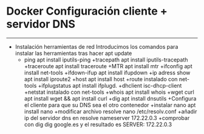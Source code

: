 # **Docker Configuración cliente + servidor DNS**
***
+ Instalación herramientas de red
Introducimos los comandos para instalar las herramientas tras hacer apt update
    + ping
    apt install iputils-ping
    +tracepath
    apt install iputils-tracepath
    +traceroute
    apt install traceroute
    +MTR
    apt install mtr
    +ifconfig
    apt install net-tools
    +ifdown-ifup
    apt install ifupdown
    +ip adress show
    apt install iproute2
    +host
    apt install host
    +route
    instalado con net-tools
    +ifplugstatus
    apt install ifplugd.
    +dhclient
    isc-dhcp-client
    +netstat
    instalado con net-tools
    +whois
    apt install whois
    +wget curl
    apt install wget && apt install curl
    +dig
    apt install dnsutils
+Configura el cliente para que su DNS sea el otro contenedor
    +instalar nano
    apt install nano
    +modificar archivo resolve
    nano /etc/resolv.conf
    +añadir ip del servidor dns en resolve
    nameserver 172.22.0.3
    +comprobar con dig
    dig google.es y el resultado es SERVER: 172.22.0.3
